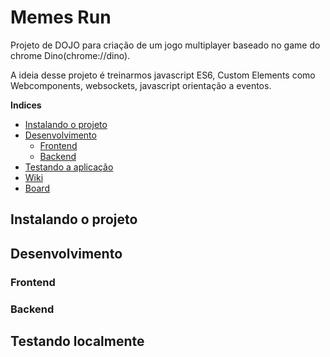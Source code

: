 # Memes Run
Projeto de DOJO para criação de um jogo multiplayer baseado no 
game do chrome Dino(chrome://dino).

A ideia desse projeto é treinarmos javascript ES6, 
Custom Elements como Webcomponents, websockets, javascript orientação a eventos.

**Indices**
- [Instalando o projeto]("/game-of-devs#instalando-o-projeto")
- [Desenvolvimento]("/game-of-devs#desenvolvimento")
  - [Frontend]()
  - [Backend]()
- [Testando a aplicação]("/game-of-devs#testando")
- [Wiki]("https://github.com/game-of-devs/meme-run/wiki")
- [Board]("https://github.com/orgs/game-of-devs/projects/1")


## Instalando o projeto
## Desenvolvimento
### Frontend
### Backend
## Testando localmente